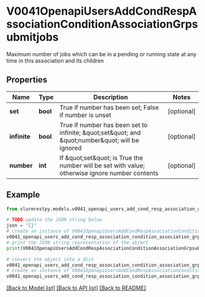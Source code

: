 # V0041OpenapiUsersAddCondRespAssociationConditionAssociationGrpsubmitjobs

Maximum number of jobs which can be in a pending or running state at any time in this association and its children

## Properties

Name | Type | Description | Notes
------------ | ------------- | ------------- | -------------
**set** | **bool** | True if number has been set; False if number is unset | [optional]
**infinite** | **bool** | True if number has been set to infinite; \&quot;set\&quot; and \&quot;number\&quot; will be ignored | [optional]
**number** | **int** | If \&quot;set\&quot; is True the number will be set with value; otherwise ignore number contents | [optional]

## Example

```python
from slurmrestpy.models.v0041_openapi_users_add_cond_resp_association_condition_association_grpsubmitjobs import V0041OpenapiUsersAddCondRespAssociationConditionAssociationGrpsubmitjobs

# TODO update the JSON string below
json = "{}"
# create an instance of V0041OpenapiUsersAddCondRespAssociationConditionAssociationGrpsubmitjobs from a JSON string
v0041_openapi_users_add_cond_resp_association_condition_association_grpsubmitjobs_instance = V0041OpenapiUsersAddCondRespAssociationConditionAssociationGrpsubmitjobs.from_json(json)
# print the JSON string representation of the object
print(V0041OpenapiUsersAddCondRespAssociationConditionAssociationGrpsubmitjobs.to_json())

# convert the object into a dict
v0041_openapi_users_add_cond_resp_association_condition_association_grpsubmitjobs_dict = v0041_openapi_users_add_cond_resp_association_condition_association_grpsubmitjobs_instance.to_dict()
# create an instance of V0041OpenapiUsersAddCondRespAssociationConditionAssociationGrpsubmitjobs from a dict
v0041_openapi_users_add_cond_resp_association_condition_association_grpsubmitjobs_from_dict = V0041OpenapiUsersAddCondRespAssociationConditionAssociationGrpsubmitjobs.from_dict(v0041_openapi_users_add_cond_resp_association_condition_association_grpsubmitjobs_dict)
```
[[Back to Model list]](../README.md#documentation-for-models) [[Back to API list]](../README.md#documentation-for-api-endpoints) [[Back to README]](../README.md)



